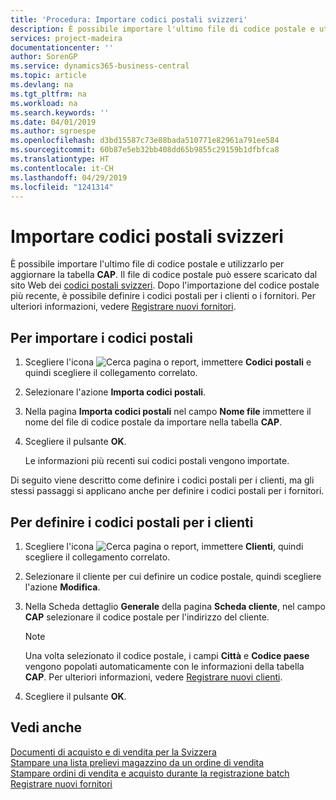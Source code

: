 ```yaml
---
title: 'Procedura: Importare codici postali svizzeri'
description: È possibile importare l'ultimo file di codice postale e utilizzarlo per aggiornare la tabella CAP. Il file di codice postale può essere scaricato dal sito Web dei codici postali svizzeri. Dopo l'importazione del codice postale più recente, è possibile definire i codici postali per i clienti o i fornitori.
services: project-madeira
documentationcenter: ''
author: SorenGP
ms.service: dynamics365-business-central
ms.topic: article
ms.devlang: na
ms.tgt_pltfrm: na
ms.workload: na
ms.search.keywords: ''
ms.date: 04/01/2019
ms.author: sgroespe
ms.openlocfilehash: d3bd15587c73e88bada510771e82961a791ee584
ms.sourcegitcommit: 60b87e5eb32bb408dd65b9855c29159b1dfbfca8
ms.translationtype: HT
ms.contentlocale: it-CH
ms.lasthandoff: 04/29/2019
ms.locfileid: "1241314"
---
```

# <a name="import-swiss-post-codes"></a>Importare codici postali svizzeri
È possibile importare l'ultimo file di codice postale e utilizzarlo per aggiornare la tabella **CAP**. Il file di codice postale può essere scaricato dal sito Web dei [codici postali svizzeri](https://go.microsoft.com/fwlink/?LinkId=150292). Dopo l'importazione del codice postale più recente, è possibile definire i codici postali per i clienti o i fornitori. Per ulteriori informazioni, vedere [Registrare nuovi fornitori](../../purchasing-how-register-new-vendors.md).  

## <a name="to-import-post-codes"></a>Per importare i codici postali  

1.  Scegliere l'icona ![Cerca pagina o report](../../media/ui-search/search_small.png "Cerca pagina o report"), immettere **Codici postali** e quindi scegliere il collegamento correlato.  
2.  Selezionare l'azione **Importa codici postali**.  
3.  Nella pagina **Importa codici postali** nel campo **Nome file** immettere il nome del file di codice postale da importare nella tabella **CAP**.  
4.  Scegliere il pulsante **OK**.  

    Le informazioni più recenti sui codici postali vengono importate.  

Di seguito viene descritto come definire i codici postali per i clienti, ma gli stessi passaggi si applicano anche per definire i codici postali per i fornitori.  

## <a name="to-define-post-codes-for-customers"></a>Per definire i codici postali per i clienti  

1.  Scegliere l'icona ![Cerca pagina o report](../../media/ui-search/search_small.png "icona Cerca pagina o report"), immettere **Clienti**, quindi scegliere il collegamento correlato.  
2.  Selezionare il cliente per cui definire un codice postale, quindi scegliere l'azione **Modifica**.  
3.  Nella Scheda dettaglio **Generale** della pagina **Scheda cliente**, nel campo **CAP** selezionare il codice postale per l'indirizzo del cliente.  

    > [!NOTE]  
    >  Una volta selezionato il codice postale, i campi **Città** e **Codice paese** vengono popolati automaticamente con le informazioni della tabella **CAP**. Per ulteriori informazioni, vedere [Registrare nuovi clienti](../../sales-how-register-new-customers.md).  

4.  Scegliere il pulsante **OK**.  

## <a name="see-also"></a>Vedi anche   
 [Documenti di acquisto e di vendita per la Svizzera](swiss-purchase-documents-and-sales-documents.md)   
 [Stampare una lista prelievi magazzino da un ordine di vendita](how-to-print-an-inventory-picking-list-from-a-sales-order.md)   
 [Stampare ordini di vendita e acquisto durante la registrazione batch](how-to-print-sales-and-purchase-orders-during-batch-posting.md)   
 [Registrare nuovi fornitori](../../purchasing-how-register-new-vendors.md)  
